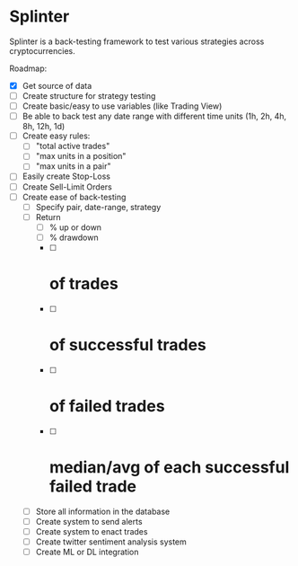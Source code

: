 # Splinter

Splinter is a back-testing framework to test various strategies across cryptocurrencies.

Roadmap:  
- [x] Get source of data  
- [ ] Create structure for strategy testing  
- [ ] Create basic/easy to use variables (like Trading View)  
- [ ] Be able to back test any date range with different time units (1h, 2h, 4h, 8h, 12h, 1d)  
- [ ] Create easy rules:  
	- [ ] "total active trades"  
	- [ ] "max units in a position"
	- [ ] "max units in a pair"
- [ ] Easily create Stop-Loss
- [ ] Create Sell-Limit Orders
- [ ] Create ease of back-testing
	- [ ] Specify pair, date-range, strategy
	- [ ] Return 
		- [ ] % up or down
		- [ ] % drawdown
		- [ ] # of trades
		- [ ] # of successful trades
		- [ ] # of failed trades
		- [ ] # median/avg of each successful failed trade
	- [ ] Store all information in the database
	- [ ] Create system to send alerts
	- [ ] Create system to enact trades
	- [ ] Create twitter sentiment analysis system
	- [ ] Create ML or DL integration
